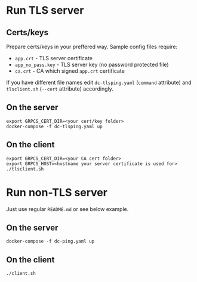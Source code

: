 # Run TLS server

## Certs/keys
Prepare certs/keys in your preffered way.
Sample config files require:
- `app.crt` - TLS server certificate
- `app_no_pass.key` - TLS server key (no password protected file)
- `ca.crt` - CA which signed `app.crt` certificate

If you have different file names edit `dc-tlsping.yaml` (`command` attribute) and `tlsclient.sh` (`--cert` attribute) accordingly.

## On the server
```
export GRPCS_CERT_DIR=<your cert/key folder>
docker-compose -f dc-tlsping.yaml up
```

## On the client
```
export GRPCS_CERT_DIR=<your CA cert folder>
export GRPCS_HOST=<hostname your server certificate is used for>
./tlsclient.sh
```

# Run non-TLS server
Just use regular `README.md` or see below example.

## On the server
```
docker-compose -f dc-ping.yaml up
```

## On the client
```
./client.sh
```
